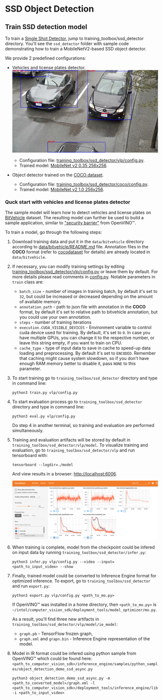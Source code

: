 # SSD Object Detection

## Train SSD detection model

To train a [Single Shot Detector](https://arxiv.org/abs/1512.02325), jump to
training_toolbox/ssd_detector directory. You'll see the `ssd_detector` folder with sample code
demonstrating how to train a MobileNetV2-based SSD object detector.

We provide 2 predefined configurations:
* Vehicles and license plates detector.
  ![VLP detection](vlp/docs/sample.jpg "Example of VLP detector inference")

  - Configuration file: [training_toolbox/ssd_detector/vlp/config.py](vlp/config.py).
  - Trained model: [MobileNet v2 0.35 256x256](https://download.01.org/openvinotoolkit/training_toolbox_tensorflow/models/ssd_detector/vlp/0123_ssd_mobilenet_v2_0.35.1_barrier_256x256.zip).

* Object detector trained on the [COCO dataset](../../data/coco/README.md).
  - Configuration file: [training_toolbox/ssd_detector/coco/config.py](coco/config.py).
  - Trained model: [MobileNet v2 1.0 256x256](https://download.01.org/openvinotoolkit/training_toolbox_tensorflow/models/ssd_detector/coco/0125_ssd_mobilenet_v2_1.0_coco_256x256.zip).

### Quck start with vehicles and license plates detector

The sample model will learn how to detect vehicles and license plates on
[BitVehicle](http://iitlab.bit.edu.cn/mcislab/vehicledb/) dataset. The resulting
model can further be used to build a sample application, similar to ["security
barrier"](https://software.intel.com/en-us/articles/OpenVINO-IE-Samples#security-barrier-camera)
from OpenVINO™.

To train a model, go through the following steps:

1. Download training data and put it in the `data/bitvehicle` directory
    according to [data/bitvehicle/README.md](../../data/bitvehicle/README.md)
    file. Annotation files in the **COCO** format (refer to
    [cocodataset](http://cocodataset.org/#format-data) for details) are already
    located in `data/bitvehicle`.

2. If necessary, you can modify training settings by editing
    [training_toolbox/ssd_detector/vlp/config.py](vlp/config.py) or leave them by
    default. For more details please read comments in
    [config.py](vlp/config.py). Notable parameters in `train`
    class are:
     * `batch_size` - number of images in training batch, by default it's set to
       `32`, but could be increased or decreased depending on the amount of
       available memory.
     * `annotation_path` - path to json file with annotation in the **COCO** format,
       by default it's set to relative path to bitvehicle annotation, but you
       could use your own annotation.
     * `steps` - number of training iterations
     * `execution.CUDA_VISIBLE_DEVICES` - Environment variable to control cuda
       device used for training. By default, it's set to `0`. In case you have
       multiple GPUs, you can change it to the respective number, or leave this
       string empty, if you want to train on CPU.
     * `cache_type` - type of input data to save in cache to speed-up data
       loading and preprocessing. By default it's set to `ENCODED`.
       Remember that caching might cause system slowdown, so if you don't have
       enough RAM memory better to disable it, pass `NONE` to this parameter.

3. To start training go to `training_toolbox/ssd_detector` directory and type in command line:

    ```
    python3 train.py vlp/config.py
    ```

4. To start evaluation process go to `training_toolbox/ssd_detector` directory and type
    in command line:

    ```
    python3 eval.py vlp/config.py
    ```

    Do step 4 in another terminal, so training and evaluation are performed simultaneously.

5. Training and evaluation artifacts will be stored by default in
    `training_toolbox/ssd_detector/vlp/model`.  To visualize training and evaluation, go to
    `training_toolbox/ssd_detector/vlp` and run tensorboard with:

    ```
    tensorboard --logdir=./model
    ```

    And view results in a browser: [http://localhost:6006](http://localhost:6006).

    ![BitVehicle TensorBoard](vlp/docs/tensorboard.png "TensorBoard for BitVehicle training")

6. When training is complete, model from the checkpoint could be infered on
    input data by running `training_toolbox/ssd_detector/infer.py`:

    ```
    python3 infer.py vlp/config.py --video --input=<path_to_input_video> --show
    ```

7. Finally, trained model could be converted to Inference Engine format for
    optimized inference. To export, go to `training_toolbox/ssd_detector` and run
    `export.py`:

    ```
    python3 export.py vlp/config.py <path_to_mo.py>
    ```

    If OpenVINO™ was installed in a home directory, then `<path_to_mo.py>` is
    `~/intel/computer_vision_sdk/deployment_tools/model_optimizer/mo.py`.

    As a result, you'll find three new artifacts in
    `training_toolbox/ssd_detector/vlp/model/ie_model`:
     - `graph.pb` - TensorFlow frozen graph,
     - `graph.xml` and `grapn.bin` - Inference Engine representation of the
    model.

8. Model in IR format could be infered using python sample from OpenVINO™ which
   could be found here: `<path_to_computer_vision_sdk>/inference_engine/samples/python_samples/object_detection_demo_ssd_async.py`

    ```
    python3 object_detection_demo_ssd_async.py -m <path_to_converted_model>/graph.xml -l <path_to_computer_vision_sdk>/deployment_tools/inference_engine/lib/ubuntu_16.04/intel64/libcpu_extension_avx2.so -i <path_to_input_video>
    ```
